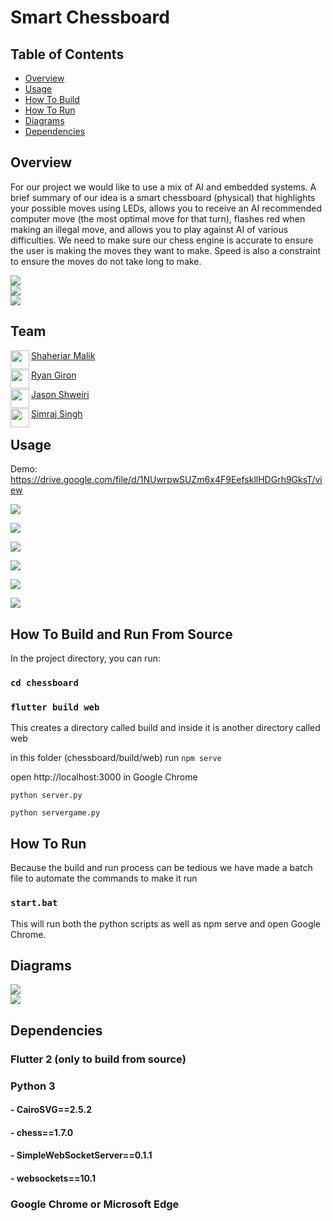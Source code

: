 # Smart Chessboard

## Table of Contents
- [Overview](#overview)
- [Usage](#usage)
- [How To Build](#how-to-build-and-run-from-source)
- [How To Run](#how-to-run)
- [Diagrams](#diagrams)
- [Dependencies](#dependencies)

## Overview
For our project we would like to use a mix of AI and embedded systems. A brief summary of our idea is a smart chessboard (physical) that highlights your possible moves using LEDs, allows you to receive an AI recommended computer move (the most optimal move for that turn), flashes red when making an illegal move, and allows you to play against AI of various difficulties. We need to make sure our chess engine is accurate to ensure the user is making the moves they want to make. Speed is also a constraint to ensure the moves do not take long to make.

<img src="https://i.imgur.com/svFhNCE.png" /><br>
<img src="https://i.imgur.com/SWvNQAl.png" /><br>
<img src="https://i.imgur.com/AS87gXC.png" /><br>

## Team
<a href="https://github.com/shaheriar" target="_blank"><img src="https://avatars.githubusercontent.com/u/49822364?v=4" align="left" height="30px">Shaheriar Malik</a>

<a href="https://github.com/rgiron1" target="_blank"><img src="https://avatars.githubusercontent.com/u/36999776?v=4" align="left" height="30px">Ryan Giron</a>

<a href="https://github.com/JShweiri" target="_blank"><img src="https://avatars.githubusercontent.com/u/31330210?v=4" align="left" height="30px">Jason Shweiri</a>

<a href="https://github.com/simrajsingh" target="_blank"><img src="https://avatars.githubusercontent.com/u/25336991?v=4" align="left" height="30px">Simraj Singh</a>



## Usage
Demo: https://drive.google.com/file/d/1NUwrpwSUZm6x4F9EefskllHDGrh9GksT/view

<img src="https://i.imgur.com/TZHJjqC.png" /><br>
     
<img src="https://i.imgur.com/MeYpJ8G.png" /><br>
     
<img src="https://i.imgur.com/gdqlrtn.png" /><br>
     
<img src="https://i.imgur.com/xZqYGsR.png" /><br>
     
<img src="https://i.imgur.com/eX58mde.png" /><br>
     
<img src="https://i.imgur.com/MK9v85P.png" /><br>


## How To Build and Run From Source
In the project directory, you can run:

### `cd chessboard`
  
### `flutter build web`
  
This creates a directory called build and inside it is another directory called web

in this folder (chessboard/build/web) run `npm serve`
  
open http://localhost:3000 in Google Chrome 
  
`python server.py`
  
`python servergame.py`

## How To Run
Because the build and run process can be tedious we have made a batch file to automate the commands to make it run

### `start.bat`

This will run both the python scripts as well as npm serve and open Google Chrome.<br />

## Diagrams

<img src="https://i.imgur.com/9VhzXgU.png" /><br>
<img src="https://lh3.googleusercontent.com/DdGv0SRCPJbFP6wbbifa0bhQ7CI36Xtrj8LHlG29OHj3bv8IrtqsTlmlhTihKsgHZ2FbumvcKGoqCwCAqpGB1jM8kCg3jGU_SNL3TC3VyS1gaH6s3OzCuDLPBFYL1KyFow" /><br>

## Dependencies
### Flutter 2 (only to build from source) <br>
### Python 3 <br>
#### - CairoSVG==2.5.2 <br>
#### - chess==1.7.0 <br>
#### - SimpleWebSocketServer==0.1.1 <br>
#### - websockets==10.1 <br>
### Google Chrome or Microsoft Edge <br>

